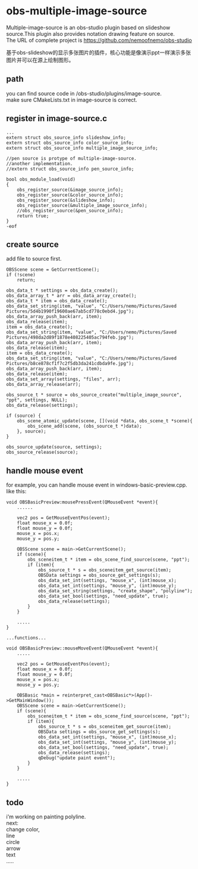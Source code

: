 # obs-multiple-image-source
Multiple-image-source is an obs-studio plugin based on slideshow source.This plugin also provides notation drawing feature on source.  
The URL of complete project is https://github.com/nemoofnemo/obs-studio

基于obs-slideshow的显示多张图片的插件，核心功能是像演示ppt一样演示多张图片并可以在源上绘制图形。
 
## path
you can find source code in /obs-studio/plugins/image-source.  
make sure CMakeLists.txt in image-source is correct.

## register in image-source.c
	... 
	extern struct obs_source_info slideshow_info;
	extern struct obs_source_info color_source_info;
	extern struct obs_source_info multiple_image_source_info;
	
	//pen source is protype of multiple-image-source.
	//another implementation.
	//extern struct obs_source_info pen_source_info;
	
	bool obs_module_load(void)
	{
		obs_register_source(&image_source_info);
		obs_register_source(&color_source_info);
		obs_register_source(&slideshow_info);
		obs_register_source(&multiple_image_source_info);
		//obs_register_source(&pen_source_info);
		return true;
	}
	-eof

## create source
add file to source first.

    OBSScene scene = GetCurrentScene();
    if (!scene)
        return;

    obs_data_t * settings = obs_data_create();
	obs_data_array_t * arr = obs_data_array_create();
	obs_data_t * item = obs_data_create();
	obs_data_set_string(item, "value", "C:/Users/nemo/Pictures/Saved Pictures/5d4b1990f19600ae67ab5cd778c0ebd4.jpg");
	obs_data_array_push_back(arr, item);
	obs_data_release(item);
	item = obs_data_create();
	obs_data_set_string(item, "value", "C:/Users/nemo/Pictures/Saved Pictures/498da2d89f1878e408225405ac794feb.jpg");
	obs_data_array_push_back(arr, item);
	obs_data_release(item);
	item = obs_data_create();
	obs_data_set_string(item, "value", "C:/Users/nemo/Pictures/Saved Pictures/b8ce878cf1f7c2f5db3da241cdbda9fe.jpg");
	obs_data_array_push_back(arr, item);
	obs_data_release(item);
	obs_data_set_array(settings, "files", arr);
	obs_data_array_release(arr);

	obs_source_t * source = obs_source_create("multiple_image_source", "ppt", settings, NULL);
	obs_data_release(settings);

	if (source) {
		obs_scene_atomic_update(scene, [](void *data, obs_scene_t *scene){
			obs_scene_add(scene, (obs_source_t *)data);
		}, source);
	}

	obs_source_update(source, settings);
    obs_source_release(source);

## handle mouse event
for example, you can handle mouse event in windows-basic-preview.cpp.  
like this:

    void OBSBasicPreview:mousePressEvent(QMouseEvent *event){
		......
		
		vec2 pos = GetMouseEventPos(event);
		float mouse_x = 0.0f;
		float mouse_y = 0.0f;
		mouse_x = pos.x;
		mouse_y = pos.y;

		OBSScene scene = main->GetCurrentScene();
		if (scene){
			obs_sceneitem_t * item = obs_scene_find_source(scene, "ppt");
			if (item){
				obs_source_t * s = obs_sceneitem_get_source(item);
				OBSData settings = obs_source_get_settings(s);
				obs_data_set_int(settings, "mouse_x", (int)mouse_x);
				obs_data_set_int(settings, "mouse_y", (int)mouse_y);
				obs_data_set_string(settings, "create_shape", "polyline");
				obs_data_set_bool(settings, "need_update", true);
				obs_data_release(settings);
			}
		}
		
		.....
	}
	
	...functions...
	
	void OBSBasicPreview::mouseMoveEvent(QMouseEvent *event){
	    .....
		
		vec2 pos = GetMouseEventPos(event);
		float mouse_x = 0.0f;
		float mouse_y = 0.0f;
		mouse_x = pos.x;
		mouse_y = pos.y;

		OBSBasic *main = reinterpret_cast<OBSBasic*>(App()->GetMainWindow());
		OBSScene scene = main->GetCurrentScene();
		if (scene){
			obs_sceneitem_t * item = obs_scene_find_source(scene, "ppt");
			if (item){
				obs_source_t * s = obs_sceneitem_get_source(item);
				OBSData settings = obs_source_get_settings(s);
				obs_data_set_int(settings, "mouse_x", (int)mouse_x);
				obs_data_set_int(settings, "mouse_y", (int)mouse_y);
				obs_data_set_bool(settings, "need_update", true);
				obs_data_release(settings);
				qDebug("update paint event");
			}
		}
		
		.....
	}
	

## todo
  i'm working on painting polyline.  
  next:  
  change color,  
  line  
  circle  
  arrow  
  text  
  .....
